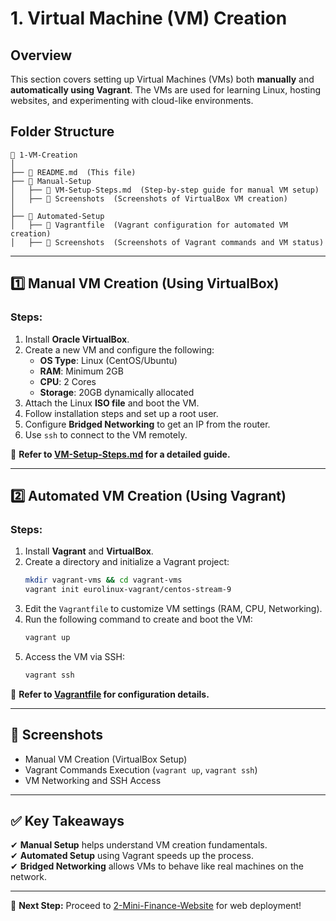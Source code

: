 # 1. Virtual Machine (VM) Creation

## Overview
This section covers setting up Virtual Machines (VMs) both **manually** and **automatically using Vagrant**. The VMs are used for learning Linux, hosting websites, and experimenting with cloud-like environments.

## Folder Structure
```
📁 1-VM-Creation
│
├── 📜 README.md  (This file)
├── 📁 Manual-Setup
│   ├── 📜 VM-Setup-Steps.md  (Step-by-step guide for manual VM setup)
│   ├── 📂 Screenshots  (Screenshots of VirtualBox VM creation)
│
├── 📁 Automated-Setup
│   ├── 📜 Vagrantfile  (Vagrant configuration for automated VM creation)
│   ├── 📂 Screenshots  (Screenshots of Vagrant commands and VM status)
```
---

## 1️⃣ Manual VM Creation (Using VirtualBox)
### Steps:
1. Install **Oracle VirtualBox**.
2. Create a new VM and configure the following:
   - **OS Type**: Linux (CentOS/Ubuntu)
   - **RAM**: Minimum 2GB
   - **CPU**: 2 Cores
   - **Storage**: 20GB dynamically allocated
3. Attach the Linux **ISO file** and boot the VM.
4. Follow installation steps and set up a root user.
5. Configure **Bridged Networking** to get an IP from the router.
6. Use `ssh` to connect to the VM remotely.

📌 **Refer to [VM-Setup-Steps.md](Manual-Setup/VM-Setup-Steps.md) for a detailed guide.**

---

## 2️⃣ Automated VM Creation (Using Vagrant)
### Steps:
1. Install **Vagrant** and **VirtualBox**.
2. Create a directory and initialize a Vagrant project:
   ```bash
   mkdir vagrant-vms && cd vagrant-vms
   vagrant init eurolinux-vagrant/centos-stream-9
   ```
3. Edit the `Vagrantfile` to customize VM settings (RAM, CPU, Networking).
4. Run the following command to create and boot the VM:
   ```bash
   vagrant up
   ```
5. Access the VM via SSH:
   ```bash
   vagrant ssh
   ```

📌 **Refer to [Vagrantfile](Automated-Setup/Vagrantfile) for configuration details.**

---

## 📸 Screenshots
- Manual VM Creation (VirtualBox Setup)
- Vagrant Commands Execution (`vagrant up`, `vagrant ssh`)
- VM Networking and SSH Access

---

## ✅ Key Takeaways
✔ **Manual Setup** helps understand VM creation fundamentals.  
✔ **Automated Setup** using Vagrant speeds up the process.  
✔ **Bridged Networking** allows VMs to behave like real machines on the network.  

---

🔗 **Next Step:** Proceed to [2-Mini-Finance-Website](../2-Mini-Finance-Website) for web deployment!

